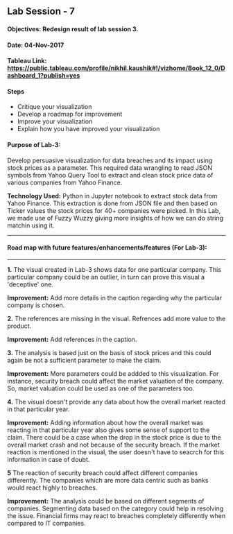 ## Lab Session - 7
#### Objectives: Redesign result of lab session 3.
#### Date: 04-Nov-2017
#### Tableau Link: https://public.tableau.com/profile/nikhil.kaushik#!/vizhome/Book_12_0/Dashboard_1?publish=yes

#### Steps
* Critique your visualization
* Develop a roadmap for improvement
* Improve your visualization
* Explain how you have improved your visualization


#### Purpose of Lab-3:
Develop persuasive visualization for data breaches and its impact using stock prices as a parameter. This required data wrangling to read JSON symbols from Yahoo Query Tool to extract and clean stock price data of various companies from Yahoo Finance. 

**Technology Used:** Python in Jupyter notebook to extract stock data from Yahoo Finance. This extraction is done from JSON file and then based on Ticker values the stock prices for 40+ companies were picked.
In this Lab, we made use of Fuzzy Wuzzy giving more insights of how we can do string matchin using it.

***
#### Road map with future features/enhancements/features (For Lab-3):
***
**1.**  The visual created in Lab-3 shows data for one particular company. This particular company could be an outlier, in turn can prove this visual a 'deceptive' one.

**Improvement:** Add more details in the caption regarding why the particular company is chosen.

**2.** The references are missing in the visual. Refrences add more value to the product.

**Improvement:** Add references in the caption.


**3.** The analysis is based just on the basis of stock prices and this could again be not a sufficient parameter to make the claim.

**Improvement:** More parameters could be addded to this visualization. For instance, security breach could affect the market valuation of the company. So, market valuation could be used as one of the parameters too.

**4.** The visual doesn't provide any data about how the overall market reacted in that particular year.

**Improvement:** Adding information about how the overall market was reacting in that particular year also gives some sense of support to the claim. There could be a case when the drop in the stock price is due to the overall market crash and not because of the security breach. If the market reaction is mentioned in the visual, the user doesn't have to seacrch for this information in case of doubt.

**5** The reaction of security breach could affect different companies differently. The companies which are more data centric such as banks would react highly to breaches.

**Improvement:** The analysis could be based on different segments of companies. Segmenting data based on the category could help in resolving the issue. Financial firms may react to breaches completely differently when compared to IT companies.
